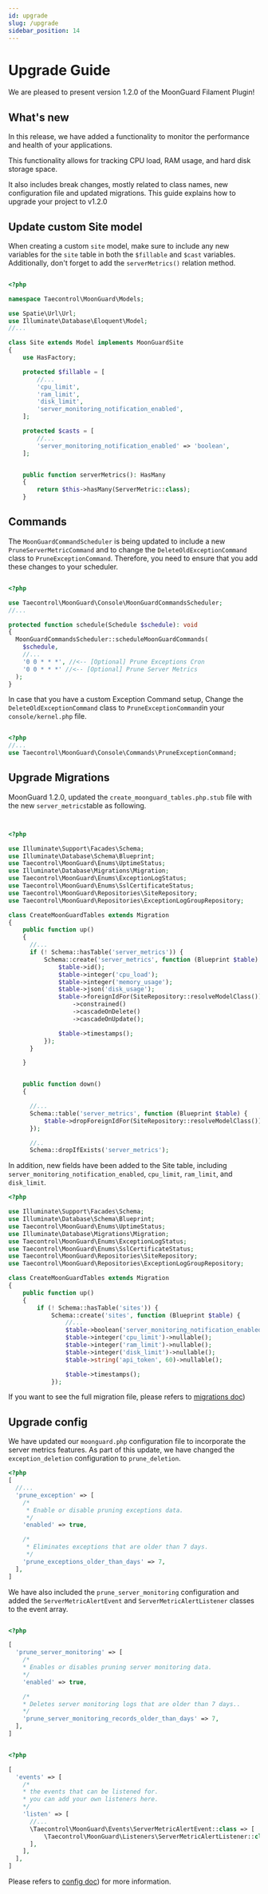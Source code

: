 ```yaml
---
id: upgrade
slug: /upgrade
sidebar_position: 14
---
```


# Upgrade Guide

We are pleased to present version 1.2.0 of the MoonGuard Filament Plugin!

## What's new

In this release, we have added a functionality to monitor the performance and
health of your applications.

This functionality allows for tracking CPU load, RAM usage,
and hard disk storage space.

It also includes break changes, mostly related to class names, new configuration
file and updated migrations. This guide explains how to upgrade your project to
v1.2.0

## Update custom Site model

When creating a custom `site` model, make sure to include any new variables for
the `site` table in both the `$fillable` and `$cast` variables. Additionally, don't
forget to add the `serverMetrics()` relation method.

```php

<?php

namespace Taecontrol\MoonGuard\Models;

use Spatie\Url\Url;
use Illuminate\Database\Eloquent\Model;
//...

class Site extends Model implements MoonGuardSite
{
    use HasFactory;

    protected $fillable = [
        //...
        'cpu_limit',
        'ram_limit',
        'disk_limit',
        'server_monitoring_notification_enabled',
    ];

    protected $casts = [
        //...
        'server_monitoring_notification_enabled' => 'boolean',
    ];


    public function serverMetrics(): HasMany
    {
        return $this->hasMany(ServerMetric::class);
    }

```

## Commands

The `MoonGuardCommandScheduler` is being updated to include a new
`PruneServerMetricCommand` and to change the `DeleteOldExceptionCommand` class to
`PruneExceptionCommand`. Therefore, you need to ensure that you add these changes
to your scheduler.

```php

<?php

use Taecontrol\MoonGuard\Console\MoonGuardCommandsScheduler;
//...

protected function schedule(Schedule $schedule): void
{
  MoonGuardCommandsScheduler::scheduleMoonGuardCommands(
    $schedule,
    //...
    '0 0 * * *', //<-- [Optional] Prune Exceptions Cron
    '0 0 * * *' //<-- [Optional] Prune Server Metrics
  );
}
```

In case that you have a custom Exception Command setup,
Change the `DeleteOldExceptionCommand` class to `PruneExceptionCommand`in your
`console/kernel.php` file.

```php

<?php
//...
use Taecontrol\MoonGuard\Console\Commands\PruneExceptionCommand;
```


## Upgrade Migrations

MoonGuard 1.2.0, updated the `create_moonguard_tables.php.stub` file with the new
`server_metrics`table as following.

```php


<?php

use Illuminate\Support\Facades\Schema;
use Illuminate\Database\Schema\Blueprint;
use Taecontrol\MoonGuard\Enums\UptimeStatus;
use Illuminate\Database\Migrations\Migration;
use Taecontrol\MoonGuard\Enums\ExceptionLogStatus;
use Taecontrol\MoonGuard\Enums\SslCertificateStatus;
use Taecontrol\MoonGuard\Repositories\SiteRepository;
use Taecontrol\MoonGuard\Repositories\ExceptionLogGroupRepository;

class CreateMoonGuardTables extends Migration
{
    public function up()
    {
      //...
      if (! Schema::hasTable('server_metrics')) {
          Schema::create('server_metrics', function (Blueprint $table) {
              $table->id();
              $table->integer('cpu_load');
              $table->integer('memory_usage');
              $table->json('disk_usage');
              $table->foreignIdFor(SiteRepository::resolveModelClass())
                  ->constrained()
                  ->cascadeOnDelete()
                  ->cascadeOnUpdate();

              $table->timestamps();
          });
      }

    }


    public function down()
    {

      //...
      Schema::table('server_metrics', function (Blueprint $table) {
          $table->dropForeignIdFor(SiteRepository::resolveModelClass());
      });

      //..
      Schema::dropIfExists('server_metrics');

```

In addition, new fields have been added to the Site table, including
`server_monitoring_notification_enabled`, `cpu_limit`, `ram_limit`, and
`disk_limit`.

```php
<?php

use Illuminate\Support\Facades\Schema;
use Illuminate\Database\Schema\Blueprint;
use Taecontrol\MoonGuard\Enums\UptimeStatus;
use Illuminate\Database\Migrations\Migration;
use Taecontrol\MoonGuard\Enums\ExceptionLogStatus;
use Taecontrol\MoonGuard\Enums\SslCertificateStatus;
use Taecontrol\MoonGuard\Repositories\SiteRepository;
use Taecontrol\MoonGuard\Repositories\ExceptionLogGroupRepository;

class CreateMoonGuardTables extends Migration
{
    public function up()
    {
        if (! Schema::hasTable('sites')) {
            Schema::create('sites', function (Blueprint $table) {
                //...
                $table->boolean('server_monitoring_notification_enabled')->default(false);
                $table->integer('cpu_limit')->nullable();
                $table->integer('ram_limit')->nullable();
                $table->integer('disk_limit')->nullable();
                $table->string('api_token', 60)->nullable();

                $table->timestamps();
            });
```
If you want to see the full migration file, please refers to
[migrations doc](./migrations.md))

## Upgrade config

We have updated our `moonguard.php` configuration file to incorporate the server
metrics features. As part of this update, we have changed the
`exception_deletion` configuration to `prune_deletion`.

```php
<?php
[
  //...
  'prune_exception' => [
    /*
     * Enable or disable pruning exceptions data.
     */
    'enabled' => true,

    /*
     * Eliminates exceptions that are older than 7 days.
     */
    'prune_exceptions_older_than_days' => 7,
  ],
]
```

We have also included the `prune_server_monitoring` configuration and added the
`ServerMetricAlertEvent` and `ServerMetricAlertListener` classes to the event array.

```php

<?php

[
  'prune_server_monitoring' => [
    /*
    * Enables or disables pruning server monitoring data.
    */
    'enabled' => true,

    /*
    * Deletes server monitoring logs that are older than 7 days..
    */
    'prune_server_monitoring_records_older_than_days' => 7,
  ],
]
```

```php

<?php

[
  'events' => [
    /*
    * the events that can be listened for.
    * you can add your own listeners here.
    */
    'listen' => [
      //...
      \Taecontrol\MoonGuard\Events\ServerMetricAlertEvent::class => [
          \Taecontrol\MoonGuard\Listeners\ServerMetricAlertListener::class,
      ],
    ],
  ],
]
```

Please refers to [config doc](./configuration.md)) for more information.

